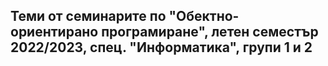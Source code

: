 ## Теми от семинарите по "Обектно-ориентирано програмиране", летен семестър 2022/2023, спец. "Информатика", групи 1 и 2 ##
